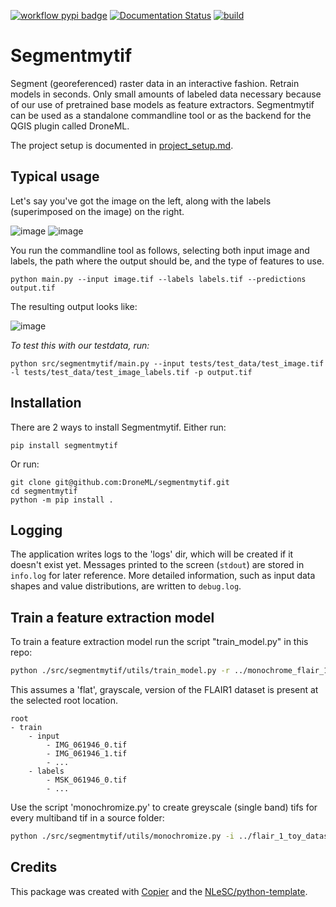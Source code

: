 [![workflow pypi badge](https://img.shields.io/pypi/v/segmentmytif.svg?colorB=blue)](https://pypi.python.org/project/segmentmytif/) [![Documentation Status](https://readthedocs.org/projects/segmentmytif/badge/?version=latest)](https://segmentmytif.readthedocs.io/en/latest/?badge=latest) [![build](https://github.com/DroneML/segmentmytif/actions/workflows/build.yml/badge.svg)](https://github.com/DroneML/segmentmytif/actions/workflows/build.yml)

# Segmentmytif

Segment (georeferenced) raster data in an interactive fashion. Retrain models in seconds. Only small amounts of labeled data necessary because of our use of pretrained base models as feature extractors. Segmentmytif can be used as a standalone commandline tool or as the backend for the QGIS plugin called DroneML.

The project setup is documented in [project_setup.md](devdocs/project_setup.md).

## Typical usage
Let's say you've got the image on the left, along with the labels (superimposed on the image) on the right.

![image](https://github.com/user-attachments/assets/08bcfd85-3042-4550-af8f-a142126e2428)
![image](https://github.com/user-attachments/assets/673f8416-1d1f-420f-9558-100d1d60c181)

You run the commandline tool as follows, selecting both input image and labels, the path where the output should be, and the type of features to use.

```console
python main.py --input image.tif --labels labels.tif --predictions output.tif
```

The resulting output looks like:

![image](https://github.com/user-attachments/assets/46d6629d-65df-4e4d-81f1-07bfef38ca57)

_To test this with our testdata, run:_
```console
python src/segmentmytif/main.py --input tests/test_data/test_image.tif -l tests/test_data/test_image_labels.tif -p output.tif
```

## Installation

There are 2 ways to install Segmentmytif. Either run:
```console
pip install segmentmytif
```

Or run:
```console
git clone git@github.com:DroneML/segmentmytif.git
cd segmentmytif
python -m pip install .
```

## Logging
The application writes logs to the 'logs' dir, which will be created if it doesn't exist yet. Messages printed to the screen (```stdout```) are stored in ```info.log``` for later reference. More detailed information, such as input data shapes and value distributions, are written to ```debug.log```.

## Train a feature extraction model

To train a feature extraction model run the script "train_model.py" in this repo:
```bash
python ./src/segmentmytif/utils/train_model.py -r ../monochrome_flair_1_toy_dataset_flat/ --train_set_limit 10
```
This assumes a 'flat', grayscale, version of the FLAIR1 dataset is present at the selected root location.
```
root
- train
    - input
        - IMG_061946_0.tif
        - IMG_061946_1.tif
        - ...
    - labels
        - MSK_061946_0.tif
        - ...    
```
Use the script 'monochromize.py' to create greyscale (single band) tifs for every multiband tif in a source folder:
```bash
python ./src/segmentmytif/utils/monochromize.py -i ../flair_1_toy_dataset/ -o ../monochrome_flair_1_toy_dataset/
```

## Credits

This package was created with [Copier](https://github.com/copier-org/copier) and the [NLeSC/python-template](https://github.com/NLeSC/python-template).
